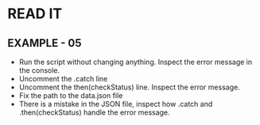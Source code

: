 # READ IT
## EXAMPLE - 05

* Run the script without changing anything. Inspect the error message in the console.
* Uncomment the .catch line
* Uncomment the then(checkStatus) line. Inspect the error message.
* Fix the path to the data.json file
* There is a mistake in the JSON file, inspect how .catch and .then(checkStatus) handle the error message.
